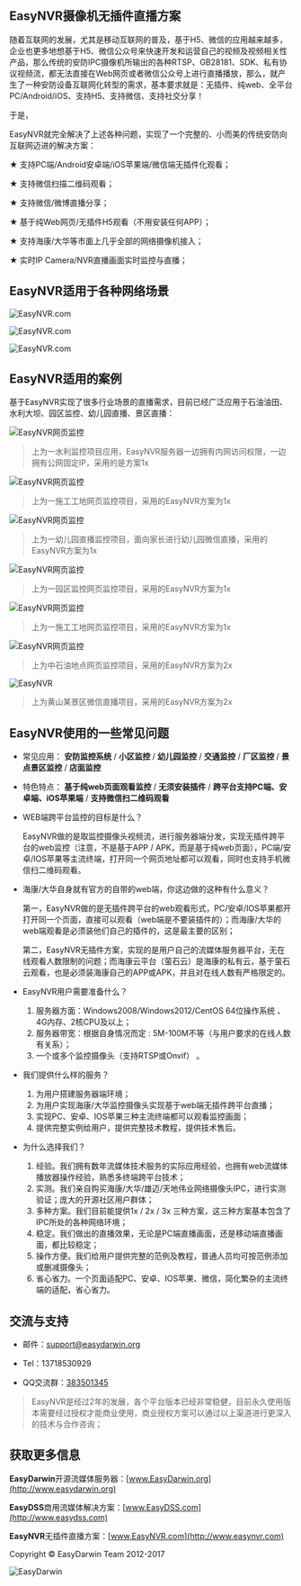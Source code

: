 ## EasyNVR摄像机无插件直播方案 ##

随着互联网的发展，尤其是移动互联网的普及，基于H5、微信的应用越来越多，企业也更多地想基于H5、微信公众号来快速开发和运营自己的视频及视频相关性产品，那么传统的安防IPC摄像机所输出的各种RTSP、GB28181、SDK、私有协议视频流，都无法直接在Web网页或者微信公众号上进行直播播放，那么，就产生了一种安防设备互联网化转型的需求，基本要求就是：无插件、纯web、全平台PC/Android/iOS、支持H5、支持微信、支持社交分享！

于是，

EasyNVR就完全解决了上述各种问题，实现了一个完整的、小而美的传统安防向互联网迈进的解决方案：

★ 支持PC端/Android安卓端/iOS苹果端/微信端无插件化观看；

★ 支持微信扫描二维码观看；

★ 支持微信/微博直播分享；

★ 基于纯Web网页/无插件H5观看（不用安装任何APP）；

★ 支持海康/大华等市面上几乎全部的网络摄像机接入；

★ 实时IP Camera/NVR直播画面实时监控与直播；


## EasyNVR适用于各种网络场景 ##

![EasyNVR.com](http://www.easydarwin.org/github/images/easynvr20171/slider-v1-img-11.jpg)

![EasyNVR.com](http://www.easydarwin.org/github/images/easynvr20171/slider-v1-img-2.jpg)

![EasyNVR.com](http://www.easydarwin.org/github/images/easynvr20171/slider-v1-img-3.jpg)

## EasyNVR适用的案例 ##

基于EasyNVR实现了很多行业场景的直播需求，目前已经广泛应用于石油油田、水利大坝、园区监控、幼儿园直播、景区直播：

![EasyNVR网页监控](http://img.blog.csdn.net/20170618113719479?watermark/2/text/aHR0cDovL2Jsb2cuY3Nkbi5uZXQveGllamlhc2h1/font/5a6L5L2T/fontsize/400/fill/I0JBQkFCMA==/dissolve/70/gravity/SouthEast)

> 上为一水利监控项目应用，EasyNVR服务器一边拥有内网访问权限，一边拥有公网固定IP，采用的是方案1x


![EasyNVR网页监控](http://img.blog.csdn.net/20170618113742875?watermark/2/text/aHR0cDovL2Jsb2cuY3Nkbi5uZXQveGllamlhc2h1/font/5a6L5L2T/fontsize/400/fill/I0JBQkFCMA==/dissolve/70/gravity/SouthEast)

> 上为一施工工地网页监控项目，采用的EasyNVR方案为1x

![EasyNVR网页监控](http://img.blog.csdn.net/20170618113757465?watermark/2/text/aHR0cDovL2Jsb2cuY3Nkbi5uZXQveGllamlhc2h1/font/5a6L5L2T/fontsize/400/fill/I0JBQkFCMA==/dissolve/70/gravity)

> 上为一幼儿园直播监控项目，面向家长进行幼儿园微信直播，采用的EasyNVR方案为1x

![EasyNVR网页监控](http://img.blog.csdn.net/20170618113819981?watermark/2/text/aHR0cDovL2Jsb2cuY3Nkbi5uZXQveGllamlhc2h1/font/5a6L5L2T/fontsize/400/fill/I0JBQkFCMA==/dissolve/70/gravity/SouthEast)

> 上为一园区监控网页监控项目，采用的EasyNVR方案为1x

![EasyNVR网页监控](http://img.blog.csdn.net/20170618113834235?watermark/2/text/aHR0cDovL2Jsb2cuY3Nkbi5uZXQveGllamlhc2h1/font/5a6L5L2T/fontsize/400/fill/I0JBQkFCMA==/dissolve/70/gravity/SouthEast)

> 上为一施工工地网页监控项目，采用的EasyNVR方案为1x

![EasyNVR网页监控](http://img.blog.csdn.net/20170618113848954?watermark/2/text/aHR0cDovL2Jsb2cuY3Nkbi5uZXQveGllamlhc2h1/font/5a6L5L2T/fontsize/400/fill/I0JBQkFCMA==/dissolve/70/gravity)

> 上为中石油地点网页监控项目，采用的EasyNVR方案为2x

![EasyNVR](http://img.blog.csdn.net/20170618114623601?watermark/2/text/aHR0cDovL2Jsb2cuY3Nkbi5uZXQveGllamlhc2h1/font/5a6L5L2T/fontsize/400/fill/I0JBQkFCMA==/dissolve/70/gravity/SouthEast)

> 上为黄山某景区微信直播项目，采用的EasyNVR方案为2x


## EasyNVR使用的一些常见问题 ##

- 常见应用： **安防监控系统** / **小区监控** / **幼儿园监控** / **交通监控** / **厂区监控** / **景点景区监控** / **店面监控**

- 特色特点： **基于纯web页面观看监控** / **无须安装插件** / **跨平台支持PC端、安卓端、iOS苹果端** / **支持微信扫二维码观看**
 
- WEB端跨平台监控的目标是什么？

	EasyNVR做的是取监控摄像头视频流，进行服务器端分发，实现无插件跨平台的web监控（注意，不是基于APP / APK，而是基于纯web页面），PC端/安卓/IOS苹果等主流终端，打开同一个网页地址都可以观看，同时也支持手机微信扫二维码观看。
 
- 海康/大华自身就有官方的自带的web端，你这边做的这种有什么意义？

	第一，EasyNVR做的是无插件跨平台的web观看形式，PC/安卓/IOS苹果都开打开同一个页面，直接可以观看（web端是不要装插件的）；而海康/大华的web端观看是必须装他们自己的插件的，这是最主要的区别；
	
	第二，EasyNVR无插件方案，实现的是用户自己的流媒体服务器平台，无在线观看人数限制的问题；而海康云平台（萤石云）是海康的私有云，基于萤石云观看，也是必须装海康自己的APP或APK，并且对在线人数有严格限定的。
 
- EasyNVR用户需要准备什么？

	1. 服务器方面：Windows2008/Windows2012/CentOS 64位操作系统 、4G内存、2核CPU及以上；
	2. 服务器带宽：根据自身情况而定 : 5M-100M不等（与用户要求的在线人数有关系）；
	3. 一个或多个监控摄像头（支持RTSP或Onvif） 。 
 
- 我们提供什么样的服务？

	1. 为用户搭建服务器端环境；
	2. 为用户实现海康/大华监控摄像头实现基于web端无插件跨平台直播；
	3. 实现PC、安卓、IOS苹果三种主流终端都可以观看监控画面；
	4. 提供完整实例给用户，提供完整技术教程，提供技术售后。 

- 为什么选择我们？ 

	1. 经验。我们拥有数年流媒体技术服务的实际应用经验，也拥有web流媒体播放器操作经验，熟悉多终端跨平台技术；
	2. 实测。我们亲自购买海康/大华/雄迈/天地伟业网络摄像头IPC，进行实测验证；庞大的开源社区用户群体；
	3. 多种方案。我们目前能提供1x / 2x / 3x  三种方案，这三种方案基本包含了IPC所处的各种网络环境；
	4. 稳定。我们做出的直播效果，无论是PC端直播画面，还是移动端直播画面，都比较稳定；
	5. 操作方便。我们给用户提供完整的范例及教程，普通人员均可按范例添加或删减摄像头；
	6. 省心省力。一个页面适配PC、安卓、IOS苹果、微信，简化繁杂的主流终端的适配，省心省力。

## 交流与支持 ##

- 邮件：[support@easydarwin.org](mailto:support@easydarwin.org) 

- Tel：13718530929

- QQ交流群：[383501345](https://jq.qq.com/?_wv=1027&k=5yTKuyy "EasyNVR")

> EasyNVR是经过2年的发展，各个平台版本已经非常稳健，目前永久使用版本需要经过授权才能商业使用，商业授权方案可以通过以上渠道进行更深入的技术与合作咨询；


## 获取更多信息 ##


**EasyDarwin**开源流媒体服务器：[www.EasyDarwin.org](http://www.easydarwin.org)

**EasyDSS**商用流媒体解决方案：[www.EasyDSS.com](http://www.easydss.com)

**EasyNVR**无插件直播方案：[www.EasyNVR.com](http://www.easynvr.com)

Copyright &copy; EasyDarwin Team 2012-2017

![EasyDarwin](http://www.easydarwin.org/skin/easydarwin/images/wx_qrcode.jpg)

